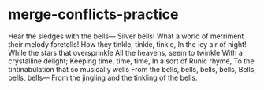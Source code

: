# merge-conflicts-practice
Hear the sledges with the bells—
         Silver bells!
What a world of merriment their melody foretells!
How they tinkle, tinkle, tinkle,
   In the icy air of night!
While the stars that oversprinkle
All the heavens, seem to twinkle
   With a crystalline delight;
 Keeping time, time, time,
 In a sort of Runic rhyme,
To the tintinabulation that so musically wells
From the bells, bells, bells, bells,
       Bells, bells, bells—
From the jingling and the tinkling of the bells.

